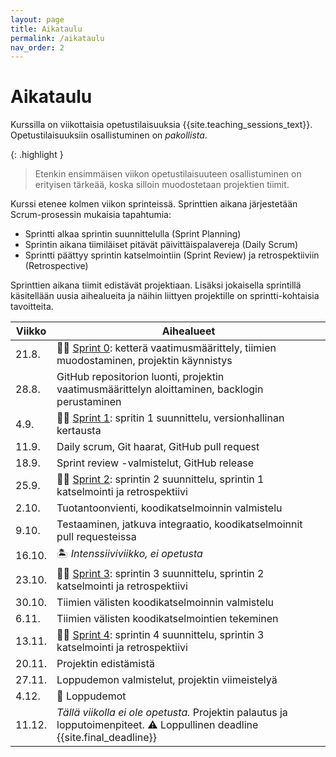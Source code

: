 ```yaml
---
layout: page
title: Aikataulu
permalink: /aikataulu
nav_order: 2
---
```


# Aikataulu

Kurssilla on viikottaisia opetustilaisuuksia {{site.teaching_sessions_text}}. Opetustilaisuuksiin osallistuminen on _pakollista_.

{: .highlight }

> Etenkin ensimmäisen viikon opetustilaisuuteen osallistuminen on erityisen tärkeää, koska silloin muodostetaan projektien tiimit.

Kurssi etenee kolmen viikon sprinteissä. Sprinttien aikana järjestetään Scrum-prosessin mukaisia tapahtumia:

- Sprintti alkaa sprintin suunnittelulla (Sprint Planning)
- Sprintin aikana tiimiläiset pitävät päivittäispalavereja (Daily Scrum)
- Sprintti päättyy sprintin katselmointiin (Sprint Review) ja retrospektiiviin (Retrospective)

Sprinttien aikana tiimit edistävät projektiaan. Lisäksi jokaisella sprintillä käsitellään uusia aihealueita ja näihin liittyen projektille on sprintti-kohtaisia tavoitteita.

| Viikko | Aihealueet                                                                                                 |
| ------ | ---------------------------------------------------------------------------------------------------------- |
| 21.8.  | 🏃‍♂️ [Sprint 0](/sprint-0): ketterä vaatimusmäärittely, tiimien muodostaminen, projektin käynnistys |
| 28.8.  | GitHub repositorion luonti, projektin vaatimusmäärittelyn aloittaminen, backlogin perustaminen                                                        |
| 4.9.   | 🏃‍♂️ [Sprint 1](/sprint-1): spritin 1 suunnittelu, versionhallinan kertausta                                               |
| 11.9.  | Daily scrum, Git haarat, GitHub pull request                                                                  |
| 18.9.  | Sprint review -valmistelut, GitHub release                                                   |
| 25.9.  | 🏃‍♂️ [Sprint 2](/sprint-2): sprintin 2 suunnittelu, sprintin 1 katselmointi ja retrospektiivi                               |
| 2.10.  | Tuotantoonvienti, koodikatselmoinnin valmistelu                                                                   |
| 9.10.  | Testaaminen, jatkuva integraatio, koodikatselmoinnit pull requesteissa                                                                         |                                 
| 16.10. | 🏝️ _Intenssiiviviikko, ei opetusta_           
| 23.10. | 🏃‍♂️ [Sprint 3](/sprint-3): sprintin 3 suunnittelu, sprintin 2 katselmointi ja retrospektiivi              |
| 30.10. | Tiimien välisten koodikatselmoinnin valmistelu                                                                                      |
| 6.11.  | Tiimien välisten koodikatselmointien tekeminen                                                                                      |
| 13.11. | 🏃‍♂️ [Sprint 4](/sprint-4): sprintin 4 suunnittelu, sprintin 3 katselmointi ja retrospektiivi                               |
| 20.11. | Projektin edistämistä                                                                                      |
| 27.11. | Loppudemon valmistelut, projektin viimeistelyä                                                                                    |
| 4.12.  | 🚀 Loppudemot                                                                                              |
| 11.12. | _Tällä viikolla ei ole opetusta._ Projektin palautus ja lopputoimenpiteet. ⚠️ Loppullinen deadline {{site.final_deadline}} |
